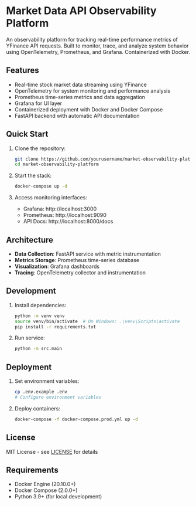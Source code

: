 # Market Data API Observability Platform

An observability platform for tracking real-time performance metrics of YFinance API requests. Built to monitor, trace, and analyze system behavior using OpenTelemetry, Prometheus, and Grafana. Containerized with Docker.

## Features
- Real-time stock market data streaming using YFinance
- OpenTelemetry for system monitoring and performance analysis
- Prometheus time-series metrics and data aggregation
- Grafana for UI layer
- Containerized deployment with Docker and Docker Compose
- FastAPI backend with automatic API documentation

## Quick Start

1. Clone the repository:
   ```bash
   git clone https://github.com/yourusername/market-observability-platform.git
   cd market-observability-platform
   ```

2. Start the stack:
   ```bash
   docker-compose up -d
   ```

3. Access monitoring interfaces:
   - Grafana: http://localhost:3000
   - Prometheus: http://localhost:9090
   - API Docs: http://localhost:8000/docs

## Architecture

- **Data Collection**: FastAPI service with metric instrumentation
- **Metrics Storage**: Prometheus time-series database
- **Visualization**: Grafana dashboards
- **Tracing**: OpenTelemetry collector and instrumentation

## Development

1. Install dependencies:
   ```bash
   python -m venv venv
   source venv/bin/activate  # On Windows: .\venv\Scripts\activate
   pip install -r requirements.txt
   ```

2. Run service:
   ```bash
   python -m src.main
   ```

## Deployment

1. Set environment variables:
   ```bash
   cp .env.example .env
   # Configure environment variables
   ```

2. Deploy containers:
   ```bash
   docker-compose -f docker-compose.prod.yml up -d
   ```

## License

MIT License - see [LICENSE](LICENSE) for details
## Requirements

- Docker Engine (20.10.0+)
- Docker Compose (2.0.0+)
- Python 3.9+ (for local development)

